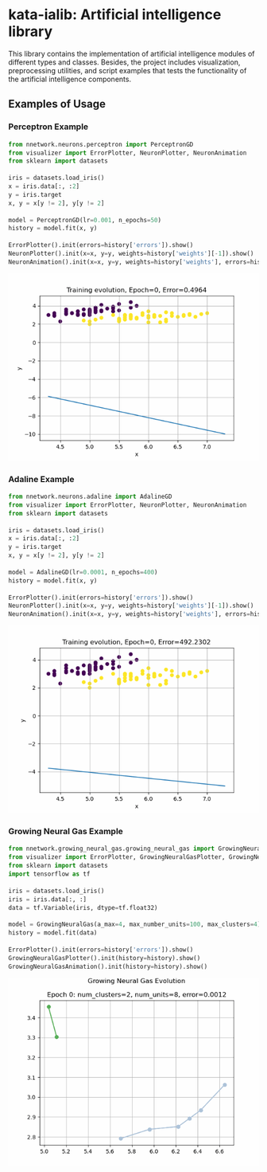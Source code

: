 # kata-ialib: Artificial intelligence library

This library contains the implementation of artificial intelligence
modules of different types and classes. Besides, the project includes
visualization, preprocessing utilities, and script examples that tests
the functionality of the artificial intelligence components.

## Examples of Usage

### Perceptron Example

```python
from nnetwork.neurons.perceptron import PerceptronGD
from visualizer import ErrorPlotter, NeuronPlotter, NeuronAnimation
from sklearn import datasets

iris = datasets.load_iris()
x = iris.data[:, :2]
y = iris.target
x, y = x[y != 2], y[y != 2]
    
model = PerceptronGD(lr=0.001, n_epochs=50)
history = model.fit(x, y)

ErrorPlotter().init(errors=history['errors']).show()
NeuronPlotter().init(x=x, y=y, weights=history['weights'][-1]).show()
NeuronAnimation().init(x=x, y=y, weights=history['weights'], errors=history['errors']).show()
```

![](data/readme/perceptron.gif)

### Adaline Example

```python
from nnetwork.neurons.adaline import AdalineGD
from visualizer import ErrorPlotter, NeuronPlotter, NeuronAnimation
from sklearn import datasets

iris = datasets.load_iris()
x = iris.data[:, :2]
y = iris.target
x, y = x[y != 2], y[y != 2]
    
model = AdalineGD(lr=0.0001, n_epochs=400)
history = model.fit(x, y)

ErrorPlotter().init(errors=history['errors']).show()
NeuronPlotter().init(x=x, y=y, weights=history['weights'][-1]).show()
NeuronAnimation().init(x=x, y=y, weights=history['weights'], errors=history['errors']).show()
```

![](data/readme/adaline.gif)

### Growing Neural Gas Example

```python
from nnetwork.growing_neural_gas.growing_neural_gas import GrowingNeuralGas
from visualizer import ErrorPlotter, GrowingNeuralGasPlotter, GrowingNeuralGasAnimation
from sklearn import datasets
import tensorflow as tf

iris = datasets.load_iris()
iris = iris.data[:, :]
data = tf.Variable(iris, dtype=tf.float32)

model = GrowingNeuralGas(a_max=4, max_number_units=100, max_clusters=4)
history = model.fit(data)

ErrorPlotter().init(errors=history['errors']).show()
GrowingNeuralGasPlotter().init(history=history).show()
GrowingNeuralGasAnimation().init(history=history).show()
```

![](data/readme/gng.gif)
